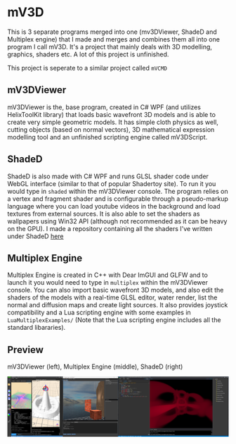 # mV3D

This is 3 separate programs merged into one (mv3DViewer, ShadeD and Multiplex engine) that I made and merges and combines them all into one program I call mV3D.
It's a project that mainly deals with 3D modelling, graphics, shaders etc. A lot of this project is unfinished.

This project is seperate to a similar project called `mVCMD`

## mV3DViewer
mV3DViewer is the, base program, created in C# WPF (and utilizes HelixToolKit library) that loads basic wavefront 3D models and is able to create very simple geometric models. It has simple cloth physics as well, cutting objects (based on normal vectors), 3D mathematical expression modelling tool and
an unfinished scripting engine called mV3DScript.

## ShadeD
ShadeD is also made with C# WPF and runs GLSL shader code under WebGL interface (similar to that of popular Shadertoy site). To run it you would type in `shaded` within the mV3DViewer console. The program relies on a vertex and fragment shader and is configurable through a pseudo-markup language where you can load youtube videos in the
background and load textures from external sources. It is also able to set the shaders as wallpapers using Win32 API (although not recommended as it can be heavy on the GPU). I made a repository containing all the shaders I've written under ShadeD [here](https://github.com/JoenTheWizard/Raymarching-Stuff)

## Multiplex Engine
Multiplex Engine is created in C++ with Dear ImGUI and GLFW and to launch it you would need to type in `multiplex` within the mV3DViewer console. You can also import basic wavefront 3D models, and also edit the shaders of the models with a real-time GLSL editor, water render, list the normal and diffusion maps and create light sources. It also provides joystick compatibility and a Lua scripting engine with some examples in `LuaMultiplexExamples/` (Note that the Lua scripting engine includes all the standard libararies).

## Preview
mV3DViewer (left), Multiplex Engine (middle), ShadeD (right)

![mV3D](imgs/tetsd.PNG)
